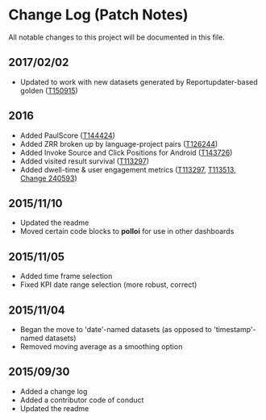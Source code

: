 # Change Log (Patch Notes)

All notable changes to this project will be documented in this file.

## 2017/02/02
- Updated to work with new datasets generated by Reportupdater-based golden ([T150915](https://phabricator.wikimedia.org/T150915))

## 2016
- Added PaulScore ([T144424](https://phabricator.wikimedia.org/T144424))
- Added ZRR broken up by language-project pairs ([T126244](https://phabricator.wikimedia.org/T126244))
- Added Invoke Source and Click Positions for Android ([T143726](https://phabricator.wikimedia.org/T143726))
- Added visited result survival ([T113297](https://phabricator.wikimedia.org/T113297))
- Added dwell-time & user engagement metrics ([T113297](https://phabricator.wikimedia.org/T113297), [T113513](https://phabricator.wikimedia.org/T113513), [Change 240593](https://gerrit.wikimedia.org/r/#/c/240593/))

## 2015/11/10
- Updated the readme
- Moved certain code blocks to **polloi** for use in other dashboards

## 2015/11/05
- Added time frame selection
- Fixed KPI date range selection (more robust, correct)

## 2015/11/04
- Began the move to 'date'-named datasets (as opposed to 'timestamp'-named datasets)
- Removed moving average as a smoothing option

## 2015/09/30
- Added a change log
- Added a contributor code of conduct
- Updated the readme
